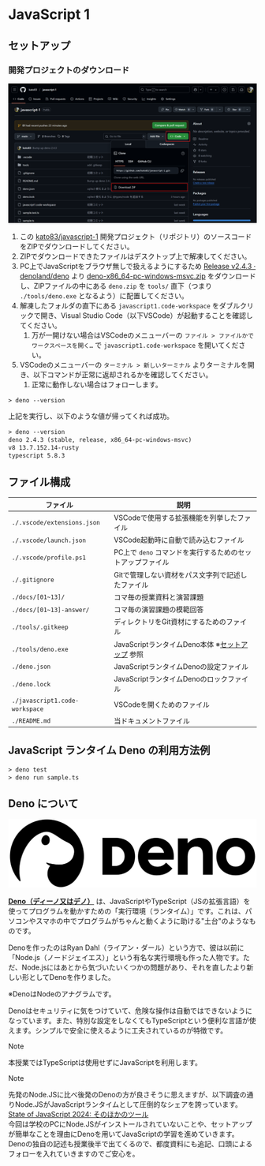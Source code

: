 # JavaScript 1

## セットアップ

### 開発プロジェクトのダウンロード

![](./_img/01.png)

1. この [kato83/javascript-1](https://github.com/kato83/javascript-1/tree/main) 開発プロジェクト（リポジトリ）のソースコードをZIPでダウンロードしてください。
2. ZIPでダウンロードできたファイルはデスクトップ上で解凍してください。
3. PC上でJavaScriptをブラウザ無しで扱えるようにするため [Release v2.4.3 · denoland/deno](https://github.com/denoland/deno/releases/tag/v2.4.3) より [deno-x86_64-pc-windows-msvc.zip](https://github.com/denoland/deno/releases/download/v2.4.3/deno-x86_64-pc-windows-msvc.zip) をダウンロードし、ZIPファイルの中にある `deno.zip` を `tools/` 直下（つまり `./tools/deno.exe` となるよう）に配置してください。
4. 解凍したフォルダの直下にある `javascript1.code-workspace` をダブルクリックで開き、Visual Studio Code（以下VSCode）が起動することを確認してください。
    1. 万が一開けない場合はVSCodeのメニューバーの `ファイル > ファイルかでワークスペースを開く…` で `javascript1.code-workspace` を開いてください。
5. VSCodeのメニューバーの `ターミナル > 新しいターミナル` よりターミナルを開き、以下コマンドが正常に返却されるかを確認してください。
    1. 正常に動作しない場合はフォローします。

```
> deno --version
```

上記を実行し、以下のような値が帰ってくれば成功。

```
> deno --version
deno 2.4.3 (stable, release, x86_64-pc-windows-msvc)
v8 13.7.152.14-rusty
typescript 5.8.3
```

## ファイル構成

| ファイル | 説明 |
| --- | --- |
| `./.vscode/extensions.json` | VSCodeで使用する拡張機能を列挙したファイル|
| `./.vscode/launch.json`  | VSCode起動時に自動で読み込むファイル |
| `./.vscode/profile.ps1`  | PC上で `deno` コマンドを実行するためのセットアップファイル |
| `./.gitignore`| Gitで管理しない資材をパス文字列で記述したファイル |
| `./docs/[01~13]/` | コマ毎の授業資料と演習課題 |
| `./docs/[01~13]-answer/` | コマ毎の演習課題の模範回答 |
| `./tools/.gitkeep` | ディレクトリをGit資材にするためのファイル |
| `./tools/deno.exe` | JavaScriptランタイムDeno本体 ※[セットアップ](#セットアップ) 参照 |
| `./deno.json` | JavaScriptランタイムDenoの設定ファイル |
| `./deno.lock` | JavaScriptランタイムDenoのロックファイル |
| `./javascript1.code-workspace` | VSCodeを開くためのファイル |
| `./README.md` | 当ドキュメントファイル |

## JavaScript ランタイム Deno の利用方法例

```
> deno test
> deno run sample.ts
```

## Deno について

![](./_img/deno.png)

**[Deno（ディーノ又はデノ）](https://github.com/denoland/deno)** は、JavaScriptやTypeScript（JSの拡張言語）を使ってプログラムを動かすための「実行環境（ランタイム）」です。これは、パソコンやスマホの中でプログラムがちゃんと動くように助ける"土台"のようなものです。

Denoを作ったのはRyan Dahl（ライアン・ダール）という方で、彼は以前に「Node.js（ノードジェイエス）」という有名な実行環境も作った人物です。ただ、Node.jsにはあとから気づいたいくつかの問題があり、それを直したより新しい形としてDenoを作りました。

※DenoはNodeのアナグラムです。

Denoはセキュリティに気をつけていて、危険な操作は自動ではできないようになっています。また、特別な設定をしなくてもTypeScriptという便利な言語が使えます。シンプルで安全に使えるように工夫されているのが特徴です。

> [!NOTE]
> 本授業ではTypeScriptは使用せずにJavaScriptを利用します。

> [!NOTE]
> 先発のNode.JSに比べ後発のDenoの方が良さそうに思えますが、以下調査の通りNode.JSがJavaScriptランタイムとして圧倒的なシェアを誇っています。  
> [State of JavaScript 2024: そのほかのツール](https://2024.stateofjs.com/ja-JP/other-tools/#runtimes)  
> 今回は学校のPCにNode.JSがインストールされていないことや、セットアップが簡単なことを理由にDenoを用いてJavaScriptの学習を進めていきます。  
> Denoの独自の記述も授業後半で出てくるので、都度資料にも追記、口頭によるフォローを入れていきますのでご安心を。

